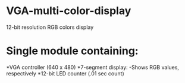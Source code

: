 VGA-multi-color-display
=======================

12-bit resolution RGB colors display

Single module containing:
=======================
*VGA controller (640 x 480)
*7-segment display:
  -Shows RGB values, respectively
*12-bit LED counter (.01 sec count)
